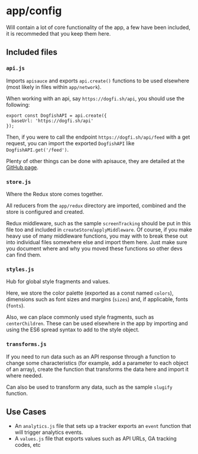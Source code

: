 # app/config

Will contain a lot of core functionality of the app, a few have been included, it is recommeded that you keep them here.

## Included files

### `api.js`

Imports `apisauce` and exports `api.create()` functions to be used elsewhere (most likely in files within `app/network`). 

When working with an api, say `https://dogfi.sh/api`, you should use the following:

```
export const DogfishAPI = api.create({
  baseUrl: 'https://dogfi.sh/api'
});
```

Then, if you were to call the endpoint `https://dogfi.sh/api/feed` with a get request, you can import the exported `DogfishAPI` like `DogfishAPI.get('/feed')`.

Plenty of other things can be done with apisauce, they are detailed at the [GitHub page](https://github.com/infinitered/apisauce).

### `store.js`

Where the Redux store comes together.

All reducers from the `app/redux` directory are imported, combined and the store is configured and created.

Redux middleware, such as the sample `screenTracking` should be put in this file too and included in `createStore`/`applyMiddleware`. Of course, if you make heavy use of many middleware functions, you may with to break these out into individual files somewhere else and import them here. Just make sure you document where and why you moved these functions so other devs can find them.

### `styles.js`

Hub for global style fragments and values.

Here, we store the color palette (exported as a const named `colors`), dimensions such as font sizes and margins (`sizes`) and, if applicable, fonts (`fonts`).

Also, we can place commonly used style fragments, such as `centerChildren`. These can be used elsewhere in the app by importing and using the ES6 spread syntax to add to the style object.

### `transforms.js`

If you need to run data such as an API response through a function to change some characteristics (for example, add a parameter to each object of an array), create the function that transforms the data here and import it where needed.

Can also be used to transform any data, such as the sample `slugify` function.

## Use Cases
- An `analytics.js` file that sets up a tracker exports an `event` function that will trigger analytics events.
- A `values.js` file that exports values such as API URLs, GA tracking codes, etc
